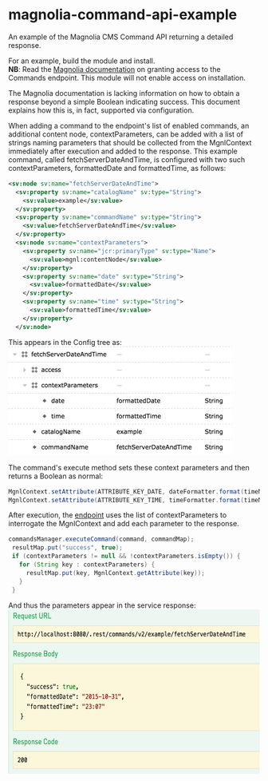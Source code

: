# magnolia-command-api-example
An example of the Magnolia CMS Command API returning a detailed response.

For an example, build the module and install.  
**NB**: Read the [Magnolia documentation](https://documentation.magnolia-cms.com/display/DOCS/REST+API#RESTAPI-Enablingcommands "Enabling commands") on granting access to the Commands endpoint. This module will not enable access on installation.  

The Magnolia documentation is lacking information on how to obtain a response beyond a simple Boolean indicating success. This document explains how this is, in fact, supported via configuration.

When adding a command to the endpoint's list of enabled commands, an additional content node, contextParameters, can be added with a list of strings naming parameters that should be collected from the MgnlContext immediately after execution and added to the response. This example command, called fetchServerDateAndTime, is configured with two such contextParameters, formattedDate and formattedTime, as follows:

```xml
<sv:node sv:name="fetchServerDateAndTime">
  <sv:property sv:name="catalogName" sv:type="String">
    <sv:value>example</sv:value>
  </sv:property>
  <sv:property sv:name="commandName" sv:type="String">
    <sv:value>fetchServerDateAndTime</sv:value>
  </sv:property>
  <sv:node sv:name="contextParameters">
    <sv:property sv:name="jcr:primaryType" sv:type="Name">
      <sv:value>mgnl:contentNode</sv:value>
    </sv:property>
    <sv:property sv:name="date" sv:type="String">
      <sv:value>formattedDate</sv:value>
    </sv:property>
    <sv:property sv:name="time" sv:type="String">
      <sv:value>formattedTime</sv:value>
    </sv:property>
  </sv:node>
```

This appears in the Config tree as:  
<img src="https://github.com/malleusconsulting/magnolia-command-api-example/blob/gh_pages/contextParameters.png?raw=true" width="448" height="217" title="Configuration of contextParameters" />

The command's execute method sets these context parameters and then returns a Boolean as normal:
```Java
MgnlContext.setAttribute(ATTRIBUTE_KEY_DATE, dateFormatter.format(timeNow));
MgnlContext.setAttribute(ATTRIBUTE_KEY_TIME, timeFormatter.format(timeNow));
```

After execution, the [endpoint](http://git.magnolia-cms.com/gitweb/?p=modules/rest.git;a=blob;f=magnolia-rest-services/src/main/java/info/magnolia/rest/service/command/v2/CommandEndpoint.java;h=772ba5a01f37dbc4caf06e59f3c8b894b0286c54;hb=25747bd8f261651458811a7b5751e422470ca83e "CommandEndpoint.java v1.1.1") uses the list of contextParameters to interrogate the MgnlContext and add each parameter to the response.

```Java
commandsManager.executeCommand(command, commandMap);
 resultMap.put("success", true);
 if (contextParameters != null && !contextParameters.isEmpty()) {
   for (String key : contextParameters) {
     resultMap.put(key, MgnlContext.getAttribute(key));
   }
 }
```

And thus the parameters appear in the service response:  
<img src="https://raw.githubusercontent.com/malleusconsulting/magnolia-command-api-example/gh_pages/response.png" width="602" height="329" title="JSON response" />
